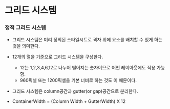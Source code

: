 # 그리드 시스템

### 정적 그리드 시스템

- 그리드 시스템은 미리 정의된 스타일시트로 격자 위에 요소를 배치할 수 있게 하는 것을 의미한다.
- 12개의 열을 기준으로 그리드 시스템을 구성한다.
  - 12는 1,2,3,4,6,12로 나누어 떨어지는 숫자이므로 어떤 레이아웃에도 적용 가능함.
  - 960픽셀 또는 1200픽셀을 기본 너비로 하는 것도 이 때문이다.
- 그리드 시스템은 column공간과 gutter(or gap)공간으로 분리한다.

- ContainerWidth = (Column Width + GutterWidth) X 12


